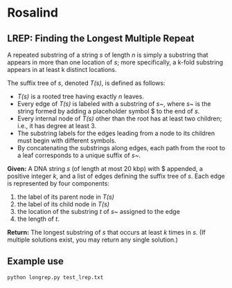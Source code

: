 # Rosalind
## LREP: Finding the Longest Multiple Repeat

A repeated substring of a string *s* of length *n* is simply a substring that appears in more than one location of *s*; more specifically, a k-fold substring appears in at least k distinct locations.

The suffix tree of *s*, denoted *T(s)*, is defined as follows:

  * *T(s)* is a rooted tree having exactly *n* leaves.
  * Every edge of *T(s)* is labeled with a substring of *s~*, where *s~* is the string formed by adding a placeholder symbol $ to the end of *s*.
  * Every internal node of *T(s)* other than the root has at least two children; i.e., it has degree at least 3.
  * The substring labels for the edges leading from a node to its children must begin with different symbols.
  * By concatenating the substrings along edges, each path from the root to a leaf corresponds to a unique suffix of *s~*.

**Given:** A DNA string *s* (of length at most 20 kbp) with $ appended, a positive integer *k*, and a list of edges defining the suffix tree of *s*. Each edge is represented by four components:

1. the label of its parent node in *T(s)*
2. the label of its child node in *T(s)*
3. the location of the substring *t* of *s~* assigned to the edge
4. the length of *t*.

**Return:** The longest substring of *s* that occurs at least *k* times in *s*. (If multiple solutions exist, you may return any single solution.)

## Example use
```python longrep.py test_lrep.txt```
